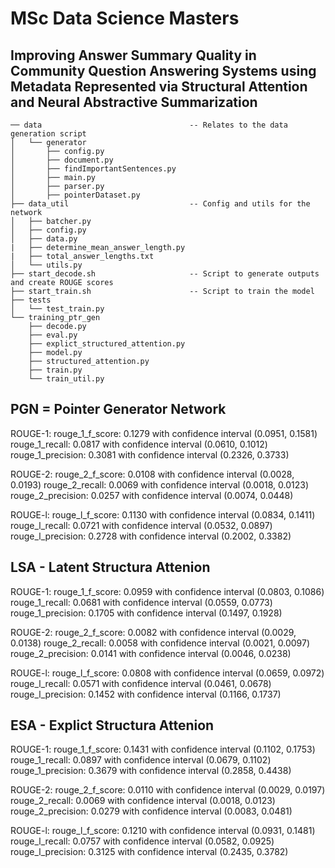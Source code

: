 # MSc Data Science Masters 

## Improving Answer Summary Quality in Community Question Answering Systems using Metadata Represented via Structural Attention and Neural Abstractive Summarization

```
── data                                 -- Relates to the data generation script                                             
│   └── generator
│       ├── config.py
│       ├── document.py
│       ├── findImportantSentences.py
│       ├── main.py
│       ├── parser.py
│       ├── pointerDataset.py
├── data_util                           -- Config and utils for the network
│   ├── batcher.py
│   ├── config.py
│   ├── data.py
|   ├── determine_mean_answer_length.py
|   ├── total_answer_lengths.txt
│   └── utils.py
├── start_decode.sh                     -- Script to generate outputs and create ROUGE scores
├── start_train.sh                      -- Script to train the model 
├── tests
│   └── test_train.py
└── training_ptr_gen
    ├── decode.py
    ├── eval.py
    ├── explict_structured_attention.py
    ├── model.py
    ├── structured_attention.py
    ├── train.py
    └── train_util.py
```
## PGN = Pointer Generator Network


ROUGE-1:
rouge_1_f_score: 0.1279 with confidence interval (0.0951, 0.1581)
rouge_1_recall: 0.0817 with confidence interval (0.0610, 0.1012)
rouge_1_precision: 0.3081 with confidence interval (0.2326, 0.3733)

ROUGE-2:
rouge_2_f_score: 0.0108 with confidence interval (0.0028, 0.0193)
rouge_2_recall: 0.0069 with confidence interval (0.0018, 0.0123)
rouge_2_precision: 0.0257 with confidence interval (0.0074, 0.0448)

ROUGE-l:
rouge_l_f_score: 0.1130 with confidence interval (0.0834, 0.1411)
rouge_l_recall: 0.0721 with confidence interval (0.0532, 0.0897)
rouge_l_precision: 0.2728 with confidence interval (0.2002, 0.3382)

## LSA - Latent Structura Attenion 

ROUGE-1:
rouge_1_f_score: 0.0959 with confidence interval (0.0803, 0.1086)
rouge_1_recall: 0.0681 with confidence interval (0.0559, 0.0773)
rouge_1_precision: 0.1705 with confidence interval (0.1497, 0.1928)

ROUGE-2:
rouge_2_f_score: 0.0082 with confidence interval (0.0029, 0.0138)
rouge_2_recall: 0.0058 with confidence interval (0.0021, 0.0097)
rouge_2_precision: 0.0141 with confidence interval (0.0046, 0.0238)

ROUGE-l:
rouge_l_f_score: 0.0808 with confidence interval (0.0659, 0.0972)
rouge_l_recall: 0.0571 with confidence interval (0.0461, 0.0678)
rouge_l_precision: 0.1452 with confidence interval (0.1166, 0.1737)



## ESA - Explict Structura Attenion 

ROUGE-1:
rouge_1_f_score: 0.1431 with confidence interval (0.1102, 0.1753)
rouge_1_recall: 0.0897 with confidence interval (0.0679, 0.1102)
rouge_1_precision: 0.3679 with confidence interval (0.2858, 0.4438)

ROUGE-2:
rouge_2_f_score: 0.0110 with confidence interval (0.0029, 0.0197)
rouge_2_recall: 0.0069 with confidence interval (0.0018, 0.0123)
rouge_2_precision: 0.0279 with confidence interval (0.0083, 0.0481)

ROUGE-l:
rouge_l_f_score: 0.1210 with confidence interval (0.0931, 0.1481)
rouge_l_recall: 0.0757 with confidence interval (0.0582, 0.0925)
rouge_l_precision: 0.3125 with confidence interval (0.2435, 0.3782)

